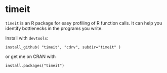 timeit
=====

`timeit` is an R package for easy profiling of R function calls. It can help
you identify bottlenecks in the programs you write.

Install with `devtools`:

    install_github( "timeit", "cdrv", subdir="timeit" )
	
or get me on CRAN with

    install.packages("timeit")